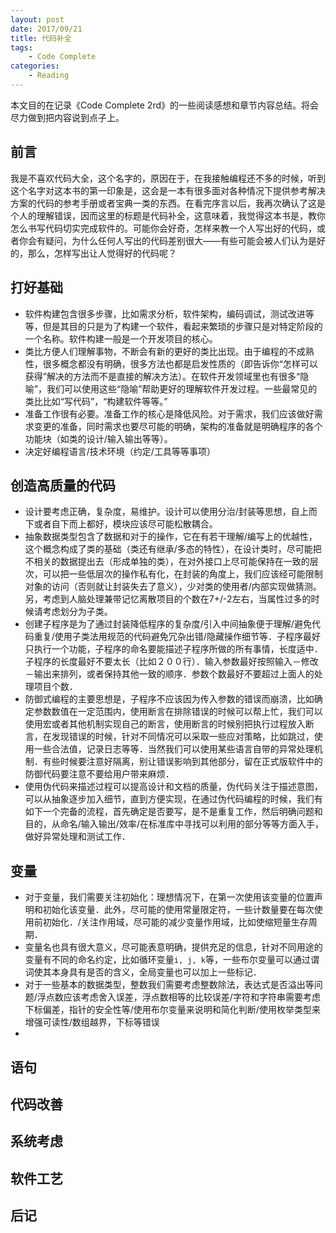 ```yaml
---
layout: post
date: 2017/09/21
title: 代码补全
tags:
    - Code Complete
categories:
    - Reading
---
```


本文目的在记录《Code Complete 2rd》的一些阅读感想和章节内容总结。将会尽力做到把内容说到点子上。

## 前言
我是不喜欢代码大全，这个名字的，原因在于，在我接触编程还不多的时候，听到这个名字对这本书的第一印象是，这会是一本有很多面对各种情况下提供参考解决方案的代码的参考手册或者宝典一类的东西。在看完序言以后，我再次确认了这是个人的理解错误，因而这里的标题是代码补全，这意味着，我觉得这本书是，教你怎么书写代码切实完成软件的。可能你会好奇，怎样来教一个人写出好的代码，或者你会有疑问，为什么任何人写出的代码差别很大——有些可能会被人们认为是好的，那么，怎样写出让人觉得好的代码呢？

## 打好基础

+ 软件构建包含很多步骤，比如需求分析，软件架构，编码调试，测试改进等等，但是其目的只是为了构建一个软件，看起来繁琐的步骤只是对特定阶段的一个名称。软件构建一般是一个开发项目的核心。
+ 类比方便人们理解事物，不断会有新的更好的类比出现。由于编程的不成熟性，很多概念都没有明确，很多方法也都是启发性质的（即告诉你“怎样可以获得”解决的方法而不是直接的解决方法）。在软件开发领域里也有很多“隐喻”，我们可以使用这些“隐喻”帮助更好的理解软件开发过程。一些最常见的类比比如“写代码”，“构建软件等等。”
+ 准备工作很有必要。准备工作的核心是降低风险。对于需求，我们应该做好需求变更的准备，同时需求也要尽可能的明确，架构的准备就是明确程序的各个功能块（如类的设计/输入输出等等）。
+ 决定好编程语言/技术环境（约定/工具等等事项）

## 创造高质量的代码
+ 设计要考虑正确，复杂度，易维护。设计可以使用分治/封装等思想，自上而下或者自下而上都好，模块应该尽可能松散耦合。
+ 抽象数据类型包含了数据和对于的操作，它在有若干理解/编写上的优越性，这个概念构成了类的基础（类还有继承/多态的特性），在设计类时，尽可能把不相关的数据提出去（形成单独的类），在对外接口上尽可能保持在一致的层次，可以把一些低层次的操作私有化，在封装的角度上，我们应该经可能限制对象的访问（否则就让封装失去了意义），少对类的使用者/内部实现做猜测。另，考虑到人脑处理兼带记忆离散项目的个数在7+/-2左右，当属性过多的时候请考虑划分为子类。
+ 创建子程序是为了通过封装降低程序的复杂度/引入中间抽象便于理解/避免代码重复/使用子类法用规范的代码避免冗杂出错/隐藏操作细节等．子程序最好只执行一个功能，子程序的命名要能描述子程序所做的所有事情，长度适中．子程序的长度最好不要太长（比如２００行）．输入参数最好按照输入－修改－输出来排列，或者保持其他一致的顺序．参数个数最好不要超过上面人的处理项目个数．
+ 防御式编程的主要思想是，子程序不应该因为传入参数的错误而崩溃，比如确定参数数值在一定范围内，使用断言在排除错误的时候可以帮上忙，我们可以使用宏或者其他机制实现自己的断言，使用断言的时候别把执行过程放入断言，在发现错误的时候，针对不同情况可以采取一些应对策略，比如跳过，使用一些合法值，记录日志等等．当然我们可以使用某些语言自带的异常处理机制．有些时候要注意好隔离，别让错误影响到其他部分，留在正式版软件中的防御代码要注意不要给用户带来麻烦．
+ 使用伪代码来描述过程可以提高设计和文档的质量，伪代码关注于描述意图，可以从抽象逐步加入细节，直到方便实现，在通过伪代码编程的时候，我们有如下一个完备的流程，首先确定是否要写，是不是重复工作，然后明确问题和目的，从命名/输入输出/效率/在标准库中寻找可以利用的部分等等方面入手，做好异常处理和测试工作．

## 变量

+ 对于变量，我们需要关注初始化：理想情况下，在第一次使用该变量的位置声明和初始化该变量．此外，尽可能的使用常量限定符，一些计数量要在每次使用前初始化．/关注作用域，尽可能的减少变量作用域，比如使缩短量生存周期．
+ 变量名也具有很大意义，尽可能表意明确，提供充足的信息，针对不同用途的变量有不同的命名约定，比如循环变量`i, j, k`等，一些布尔变量可以通过谓词使其本身具有是否的含义，全局变量也可以加上一些标记．
+ 对于一些基本的数据类型，整数我们需要考虑整数除法，表达式是否溢出等问题/浮点数应该考虑舍入误差，浮点数相等的比较误差/字符和字符串需要考虑下标偏差，指针的安全性等/使用布尔变量来说明和简化判断/使用枚举类型来增强可读性/数组越界，下标等错误
+ 

## 语句

## 代码改善

## 系统考虑

## 软件工艺

## 后记